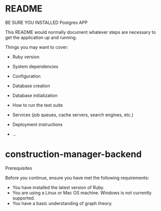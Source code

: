 # README

BE SURE YOU INSTALLED Postgres APP

This README would normally document whatever steps are necessary to get the
application up and running.

Things you may want to cover:

* Ruby version

* System dependencies

* Configuration

* Database creation

* Database initialization

* How to run the test suite

* Services (job queues, cache servers, search engines, etc.)

* Deployment instructions

* ...
# construction-manager-backend

Prerequisites

Before you continue, ensure you have met the following requirements:

* You have installed the latest version of Ruby.
* You are using a Linux or Mac OS machine. Windows is not currently supported.
* You have a basic understanding of graph theory.
